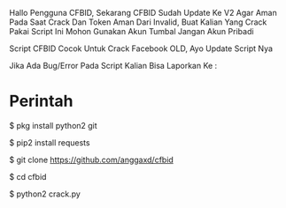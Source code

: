 Hallo Pengguna CFBID, Sekarang CFBID Sudah Update Ke V2 Agar Aman Pada Saat Crack Dan Token Aman Dari Invalid, Buat Kalian Yang Crack Pakai Script Ini Mohon Gunakan Akun Tumbal Jangan Akun Pribadi

Script CFBID Cocok Untuk Crack Facebook OLD, Ayo Update Script Nya

Jika Ada Bug/Error Pada Script Kalian Bisa Laporkan Ke :
# Perintah

$ pkg install python2 git

$ pip2 install requests

$ git clone https://github.com/anggaxd/cfbid

$ cd cfbid

$ python2 crack.py

